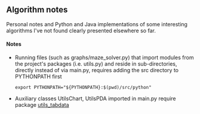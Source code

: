 ## Algorithm notes
Personal notes and Python and Java implementations of some interesting algorithms I've not found clearly
presented elsewhere so far.

#### Notes
- Running files (such as graphs/maze_solver.py) that import modules from the project's packages (i.e. utils.py) and
reside in sub-directories, directly instead of via main.py, requires adding the src directory to PYTHONPATH first

      export PYTHONPATH="${PYTHONPATH}:$(pwd)/src/python"

- Auxiliary classes UtilsChart, UtilsPDA imported in main.py require package
[utils_tabdata](https://github.com/Asta1986/utils_tabdata)
